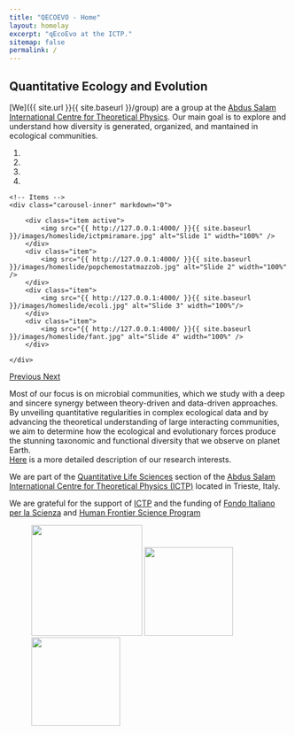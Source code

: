 ```yaml
---
title: "QECOEVO - Home"
layout: homelay
excerpt: "qEcoEvo at the ICTP."
sitemap: false
permalink: /
---
```


## Quantitative Ecology and Evolution

[We]({{ site.url }}{{ site.baseurl }}/group) are a group at the [Abdus Salam International Centre for Theoretical Physics](http://www.ictp.it). Our main goal is to explore and understand how diversity is generated, organized, and mantained in ecological communities. 
 


<!--- CAMBIARLE LE FIGURE A 16:9 o 2:1 -> meglio 2*1s--->
<div markdown="0" id="carousel" class="carousel slide" data-ride="carousel" data-interval="5000" data-pause="hover" >
    <!-- Menu -->
    <ol class="carousel-indicators">
        <li data-target="#carousel" data-slide-to="0" class="active"></li>
        <li data-target="#carousel" data-slide-to="1"></li>
        <li data-target="#carousel" data-slide-to="2"></li>
        <li data-target="#carousel" data-slide-to="3"></li>
<!--        <li data-target="#carousel" data-slide-to="4"></li>-->
    </ol>

    <!-- Items -->
    <div class="carousel-inner" markdown="0">

        <div class="item active">
            <img src="{{ http://127.0.0.1:4000/ }}{{ site.baseurl }}/images/homeslide/ictpmiramare.jpg" alt="Slide 1" width="100%" />
        </div>
        <div class="item">
            <img src="{{ http://127.0.0.1:4000/ }}{{ site.baseurl }}/images/homeslide/popchemostatmazzob.jpg" alt="Slide 2" width="100%" />
        </div>
        <div class="item">
            <img src="{{ http://127.0.0.1:4000/ }}{{ site.baseurl }}/images/homeslide/ecoli.jpg" alt="Slide 3" width="100%"/>
        </div>
        <div class="item">
            <img src="{{ http://127.0.0.1:4000/ }}{{ site.baseurl }}/images/homeslide/fant.jpg" alt="Slide 4" width="100%" />
        </div>
<!--        <div class="item">-->
<!--            <img src="{{ http://127.0.0.1:4000/ }}{{ site.baseurl }}/images/homeslide/fant.jpg" alt="Slide 5" width="100%" />-->
<!--        </div>-->
    </div> 
  <a class="left carousel-control" href="#carousel" role="button" data-slide="prev">
    <span class="glyphicon glyphicon-chevron-left" aria-hidden="true"></span>
    <span class="sr-only">Previous</span>
  </a>
  <a class="right carousel-control" href="#carousel" role="button" data-slide="next">
    <span class="glyphicon glyphicon-chevron-right" aria-hidden="true"></span>
    <span class="sr-only">Next</span>
  </a>
</div>



Most of our focus is on microbial communities, which we study with a deep and
sincere synergy between theory-driven and data-driven approaches.
By unveiling quantitative regularities in complex ecological data and by advancing the theoretical understanding of large interacting communities, we aim to determine how the ecological and evolutionary forces produce the stunning taxonomic and functional diversity that we observe on planet Earth. <br>
[Here](research) is a more detailed description of our research interests.

We are part of the [Quantitative Life Sciences](https://www.ictp.it/research/qls.aspx) section of the [Abdus Salam International Centre for Theoretical Physics (ICTP)](http://www.ictp.it) located in Trieste, Italy.

<!-- **We are  looking for passionate new PhD students, Postdocs, and Master students to join the team** [(more info)]({{ site.url }}{{ site.baseurl }}/vacancies) **!**-->
 
<!--We welcome applications of outstanding, independent and highly-motivated Msc/PhD students and postdoctoral researchers with their own funding sources. For inquiries about research opportunities please contact me:  edgar(at)ictp(dot)it-->

 
<!--We are grateful for funding from Leiden University and [NWO](www.nwo.nl) ([Vidi talent grant](http://www.nwo.nl/en/research-and-results/programmes/Talent+Scheme) and the [Frontiers in Nanoscience program](https://www.universiteitleiden.nl/en/research/research-projects/science/frontiers-of-nanoscience-nanofront)).-->

We are grateful for the support of [ICTP](www.ictp.it) and the funding of [Fondo Italiano per la Scienza](https://fis-submission.mur.gov.it/) and
[Human Frontier Science Program](https://www.hfsp.org/)

<figure class="third">
<img src="{{ site.url }}{{ site.baseurl }}/images/logopic/ictp.jpg" style="height: 200px">
 <img src="{{ site.url }}{{ site.baseurl }}/images/logopic/fis.jpg" style="height: 160px">
 <img src="{{ site.url }}{{ site.baseurl }}/images/logopic/HFSP.jpg" style="height: 160px">
</figure>
